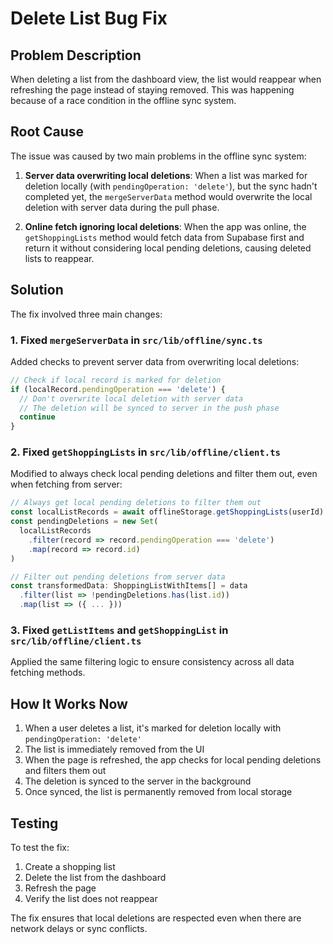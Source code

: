 # Delete List Bug Fix

## Problem Description
When deleting a list from the dashboard view, the list would reappear when refreshing the page instead of staying removed. This was happening because of a race condition in the offline sync system.

## Root Cause
The issue was caused by two main problems in the offline sync system:

1. **Server data overwriting local deletions**: When a list was marked for deletion locally (with `pendingOperation: 'delete'`), but the sync hadn't completed yet, the `mergeServerData` method would overwrite the local deletion with server data during the pull phase.

2. **Online fetch ignoring local deletions**: When the app was online, the `getShoppingLists` method would fetch data from Supabase first and return it without considering local pending deletions, causing deleted lists to reappear.

## Solution
The fix involved three main changes:

### 1. Fixed `mergeServerData` in `src/lib/offline/sync.ts`
Added checks to prevent server data from overwriting local deletions:

```typescript
// Check if local record is marked for deletion
if (localRecord.pendingOperation === 'delete') {
  // Don't overwrite local deletion with server data
  // The deletion will be synced to server in the push phase
  continue
}
```

### 2. Fixed `getShoppingLists` in `src/lib/offline/client.ts`
Modified to always check local pending deletions and filter them out, even when fetching from server:

```typescript
// Always get local pending deletions to filter them out
const localListRecords = await offlineStorage.getShoppingLists(userId)
const pendingDeletions = new Set(
  localListRecords
    .filter(record => record.pendingOperation === 'delete')
    .map(record => record.id)
)

// Filter out pending deletions from server data
const transformedData: ShoppingListWithItems[] = data
  .filter(list => !pendingDeletions.has(list.id))
  .map(list => ({ ... }))
```

### 3. Fixed `getListItems` and `getShoppingList` in `src/lib/offline/client.ts`
Applied the same filtering logic to ensure consistency across all data fetching methods.

## How It Works Now
1. When a user deletes a list, it's marked for deletion locally with `pendingOperation: 'delete'`
2. The list is immediately removed from the UI
3. When the page is refreshed, the app checks for local pending deletions and filters them out
4. The deletion is synced to the server in the background
5. Once synced, the list is permanently removed from local storage

## Testing
To test the fix:
1. Create a shopping list
2. Delete the list from the dashboard
3. Refresh the page
4. Verify the list does not reappear

The fix ensures that local deletions are respected even when there are network delays or sync conflicts.